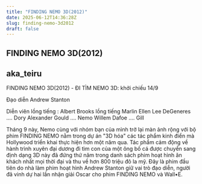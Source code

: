 ```yaml
---
title: "FINDING NEMO 3D(2012)"
date: 2025-06-12T14:36:28Z
slug: finding-nemo-3d2012
draft: false
---
```


## FINDING NEMO 3D(2012)

## aka_teiru

FINDING NEMO 3D(2012) - ĐI TÌM NEMO 3D: khởi chiếu 14/9



Đạo diễn Andrew Stanton 

Diễn viên lồng tiếng :
Albert Brooks lồng tiếng Marlin
Ellen Lee DeGeneres …. Dory
Alexander Gould …. Nemo
Willem Dafoe …. Gill

Tháng 9 này, Nemo cùng với nhóm bạn của mình trở lại màn ảnh rộng với bộ phim FINDING NEMO nằm trong dự án "3D hóa" các tác phẩm kinh điển mà Hollywood triển khai thực hiện hơn một năm qua. Tác phẩm cảm động về hành trình xuyên đại dương đi tìm con của một ông bố cá được chuyển sang định dạng 3D này đã đứng thứ năm trong danh sách phim hoạt hình ăn khách nhất mọi thời đại và thu về hơn 800 triệu đô la mỹ. Đây là phim đầu tiên do nhà làm phim hoạt hình Andrew Stanton giữ vai trò đạo diễn, người đã vinh dự hai lần nhận giải Oscar cho phim FINDING NEMO và Wall•E.